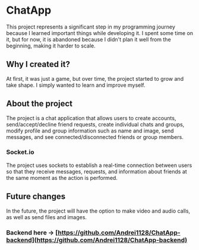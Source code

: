 # ChatApp

This project represents a significant step in my programming journey because I learned important things while developing it. I spent some time on it, but for now, it is abandoned because I didn't plan it well from the beginning, making it harder to scale.

## Why I created it?

At first, it was just a game, but over time, the project started to grow and take shape. I simply wanted to learn and improve myself.

## About the project

The project is a chat application that allows users to create accounts, send/accept/decline friend requests, create individual chats and groups, modify profile and group information such as name and image, send messages, and see connected/disconnected friends or group members.

### Socket.io

The project uses sockets to establish a real-time connection between users so that they receive messages, requests, and information about friends at the same moment as the action is performed.

## Future changes

In the future, the project will have the option to make video and audio calls, as well as send files and images.

### Backend here -> [https://github.com/Andrei1128/ChatApp-backend](https://github.com/Andrei1128/ChatApp-backend)

